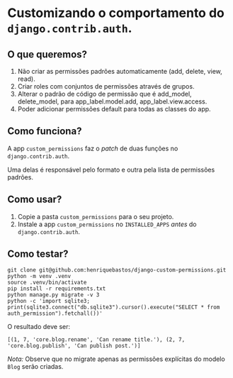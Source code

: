 # Customizando o comportamento do `django.contrib.auth`.

## O que queremos?

1. Não criar as permissões padrões automaticamente (add, delete, view, read).
2. Criar roles com conjuntos de permissões através de grupos.
3. Alterar o padrão de código de permissão que é add_model, delete_model, 
para app_label.model.add, app_label.view.access.
4. Poder adicionar permissões default para todas as classes do app.

## Como funciona?

A app `custom_permissions` faz o _patch_ de duas funções no `django.contrib.auth`.

Uma delas é responsável pelo formato e outra pela lista de permissões padrões.

## Como usar?

1. Copie a pasta `custom_permissions` para o seu projeto.
2. Instale a app `custom_permissions` no `INSTALLED_APPS` *antes* do `django.contrib.auth`.

## Como testar?

```
git clone git@github.com:henriquebastos/django-custom-permissions.git
python -m venv .venv
source .venv/bin/activate
pip install -r requirements.txt
python manage.py migrate -v 3
python -c 'import sqlite3; print(sqlite3.connect("db.sqlite3").cursor().execute("SELECT * from auth_permission").fetchall())'
```

O resultado deve ser:

`[(1, 7, 'core.blog.rename', 'Can rename title.'), (2, 7, 'core.blog.publish', 'Can publish post.')]`

_Nota:_ Observe que no migrate apenas as permissões explícitas do modelo `Blog` serão criadas.
